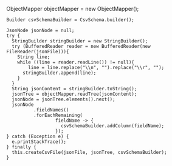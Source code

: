 ObjectMapper objectMapper = new ObjectMapper();

    Builder csvSchemaBuilder = CsvSchema.builder();

    JsonNode jsonNode = null;
    try {
      StringBuilder stringBuilder = new StringBuilder();
      try (BufferedReader reader = new BufferedReader(new FileReader(jsonFile))){
        String line;
        while ((line = reader.readLine()) != null){
        	line = line.replace("\\n", "").replace("\\r", "");
          stringBuilder.append(line);
        }
      }
      String jsonContent = stringBuilder.toString();
      jsonTree = objectMapper.readTree(jsonContent);
      jsonNode = jsonTree.elements().next();
      jsonNode
              .fieldNames()
              .forEachRemaining(
                      fieldName -> {
                        csvSchemaBuilder.addColumn(fieldName);
                      });
    } catch (Exception e) {
      e.printStackTrace();
    } finally {
      this.createCsvFile(jsonFile, jsonTree, csvSchemaBuilder);
    }
